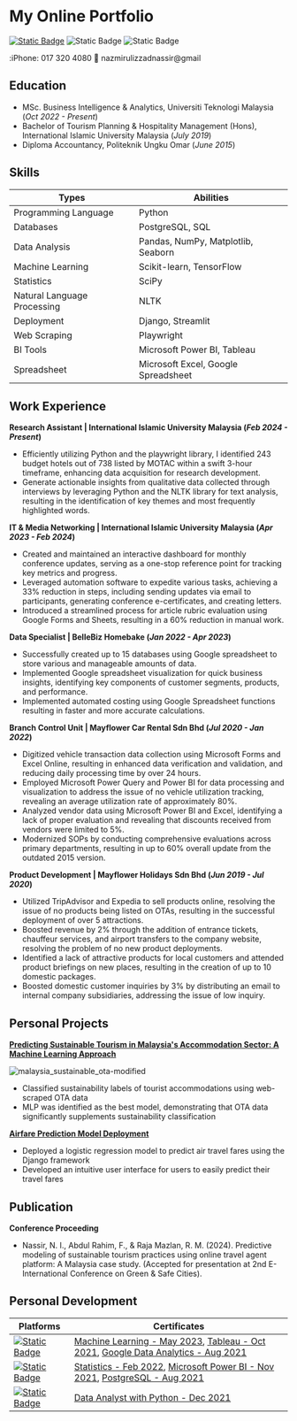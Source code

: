 # My Online Portfolio

[![Static Badge](https://img.shields.io/badge/LinkedIn-%230A66C2?style=for-the-badge&logo=linkedin)](https://www.linkedin.com/in/nazmirul-izzad-nassir?utm_source=share&utm_campaign=share_via&utm_content=profile&utm_medium=android_app) ![Static Badge](https://img.shields.io/badge/nazmirulizzadnassir%40gmail.com-%23EA4335?style=flat-square&logo=gmail&logoColor=white&labelColor=%23EA4335) ![Static Badge](https://img.shields.io/badge/017_326_4080-%23EA4335?style=for-the-badge&label=Phone)

:iPhone: 017 320 4080
:email: nazmirulizzadnassir@gmail

## Education

- MSc. Business Intelligence & Analytics, Universiti Teknologi Malaysia (_Oct 2022 - Present_)
- Bachelor of Tourism Planning & Hospitality Management (Hons), International Islamic University Malaysia (_July 2019_)
- Diploma Accountancy, Politeknik Ungku Omar (_June 2015_)

## Skills

| Types | Abilities |
| ---------- | ------ |
| Programming Language | Python |
| Databases | PostgreSQL, SQL |
| Data Analysis | Pandas, NumPy, Matplotlib, Seaborn |
| Machine Learning | Scikit-learn, TensorFlow |
| Statistics | SciPy
| Natural Language Processing | NLTK |
| Deployment | Django, Streamlit |
| Web Scraping | Playwright |
| BI Tools | Microsoft Power BI, Tableau |
| Spreadsheet | Microsoft Excel, Google Spreadsheet |

## Work Experience

**Research Assistant | International Islamic University Malaysia (*Feb 2024 - Present*)**
- Efficiently utilizing Python and the playwright library, I identified 243 budget hotels out of 738 listed by MOTAC within a swift 3-hour timeframe, enhancing data acquisition for research development.
- Generate actionable insights from qualitative data collected through interviews by leveraging Python and the NLTK library for text analysis, resulting in the identification of key themes and most frequently highlighted words.

**IT & Media Networking | International Islamic University Malaysia (*Apr 2023 - Feb 2024*)**
- Created and maintained an interactive dashboard for monthly conference updates, serving as a one-stop reference point for tracking key metrics and progress.
- Leveraged automation software to expedite various tasks, achieving a 33% reduction in steps, including sending updates via email to participants, generating conference e-certificates, and creating letters.
- Introduced a streamlined process for article rubric evaluation using Google Forms and Sheets, resulting in a 60% reduction in manual work.

**Data Specialist | BelleBiz Homebake (*Jan 2022 - Apr 2023*)**
- Successfully created up to 15 databases using Google spreadsheet to store various and manageable amounts of data.
- Implemented Google spreadsheet visualization for quick business insights, identifying key components of customer segments, products, and performance.
-  Implemented automated costing using Google Spreadsheet functions resulting in faster and more accurate calculations.

**Branch Control Unit | Mayflower Car Rental Sdn Bhd (*Jul 2020 - Jan 2022*)**
- Digitized vehicle transaction data collection using Microsoft Forms and Excel Online, resulting in enhanced data verification and validation, and reducing daily processing time by over 24 hours.
- Employed Microsoft Power Query and Power BI for data processing and visualization to address the issue of no vehicle utilization tracking, revealing an average utilization rate of approximately 80%.
- Analyzed vendor data using Microsoft Power BI and Excel, identifying a lack of proper evaluation and revealing that discounts received from vendors were limited to 5%.
- Modernized SOPs by conducting comprehensive evaluations across primary departments, resulting in up to 60% overall update from the outdated 2015 version.

**Product Development | Mayflower Holidays Sdn Bhd (*Jun 2019 - Jul 2020*)**
- Utilized TripAdvisor and Expedia to sell products online, resolving the issue of no products being listed on OTAs, resulting in the successful deployment of over 5 attractions.
- Boosted revenue by 2% through the addition of entrance tickets, chauffeur services, and airport transfers to the company website, resolving the problem of no new product deployments.
- Identified a lack of attractive products for local customers and attended product briefings on new places, resulting in the creation of up to 10 domestic packages.
- Boosted domestic customer inquiries by 3% by distributing an email to internal company subsidiaries, addressing the issue of low inquiry.

## Personal Projects

**[Predicting Sustainable Tourism in Malaysia's Accommodation Sector: A Machine Learning Approach](https://github.com/izzad2413/sustainable_ota)**

![malaysia_sustainable_ota-modified](https://github.com/user-attachments/assets/ef77fca7-703c-47fe-8536-8fed7deef53c)

- Classified sustainability labels of tourist accommodations using web-scraped OTA data
- MLP was identified as the best model, demonstrating that OTA data significantly supplements sustainability classification

**[Airfare Prediction Model Deployment](https://github.com/izzad2413/django_project)**

- Deployed a logistic regression model to predict air travel fares using the Django framework
- Developed an intuitive user interface for users to easily predict their travel fares

## Publication

**Conference Proceeding** 

- Nassir, N. I., Abdul Rahim, F., & Raja Mazlan, R. M. (2024). Predictive modeling of sustainable tourism practices using online travel agent platform: A Malaysia case study. (Accepted for presentation at 2nd E-International Conference on Green & Safe Cities).

## Personal Development

| Platforms | Certificates |
| --------- | ------------ |
| [![Static Badge](https://img.shields.io/badge/coursera-%230056D2?style=for-the-badge&logo=coursera&labelColor=%230056D2)](https://www.coursera.org/?irclickid=zM9XUvzW8xyKW0N39b1rOX64UkC0xJS8ORotWE0&irgwc=1&utm_medium=partners&utm_source=impact&utm_campaign=4863840&utm_content=b2c) | [Machine Learning - May 2023](https://www.coursera.org/account/accomplishments/specialization/certificate/3E48NV4Y52ST), [Tableau - Oct 2021](https://www.coursera.org/account/accomplishments/specialization/certificate/NVFEGRU97D3X), [Google Data Analytics - Aug 2021](https://www.coursera.org/account/accomplishments/specialization/certificate/NN7DP5XQ4E4Q) |
| [![Static Badge](https://img.shields.io/badge/udemy-%23A435F0?style=for-the-badge&logo=udemy&logoColor=white&labelColor=%23A435F0)](https://www.udemy.com/?deal_code=&utm_term=Homepage&utm_content=Textlink&utm_campaign=Rakuten-default&ranMID=39197&ranEAID=UGrHaPSUfM0&ranSiteID=UGrHaPSUfM0-.rubBVpFJdGLOZFH7Lg11A&LSNPUBID=UGrHaPSUfM0&utm_source=aff-campaign&utm_medium=udemyads) | [Statistics - Feb 2022](https://www.udemy.com/certificate/UC-371e4601-abf3-4474-8f12-8967f12504a3/), [Microsoft Power BI - Nov 2021](https://www.udemy.com/certificate/UC-177048c0-db3b-4a7c-9c96-0baf95dd1a87/), [PostgreSQL - Aug 2021](https://www.udemy.com/certificate/UC-10e45baf-f655-4bf8-b0e1-44f895197c64/) |
| [![Static Badge](https://img.shields.io/badge/datacamp-%2303EF62?style=for-the-badge&logo=datacamp&logoColor=white&labelColor=%2303EF62)](https://www.datacamp.com/) | [Data Analyst with Python - Dec 2021](https://www.datacamp.com/statement-of-accomplishment/track/3537f474cbfb11254fa2a3a5a484d11300bebe51?raw=1) |
